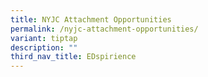 ```yaml
---
title: NYJC Attachment Opportunities
permalink: /nyjc-attachment-opportunities/
variant: tiptap
description: ""
third_nav_title: EDspirience
---
```

